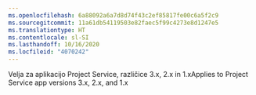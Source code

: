 ```yaml
---
ms.openlocfilehash: 6a88092a6a7d8d74f43c2ef85817fe00c6a5f2c9
ms.sourcegitcommit: 11a61db54119503e82faec5f99c4273e8d1247e5
ms.translationtype: HT
ms.contentlocale: sl-SI
ms.lasthandoff: 10/16/2020
ms.locfileid: "4070242"
---
```

<span data-ttu-id="250dd-101">Velja za aplikacijo Project Service, različice 3.x, 2.x in 1.x</span><span class="sxs-lookup"><span data-stu-id="250dd-101">Applies to Project Service app versions 3.x, 2.x, and 1.x</span></span>
